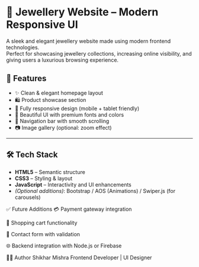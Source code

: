 # 💎 Jewellery Website – Modern Responsive UI

A sleek and elegant jewellery website made using modern frontend technologies.  
Perfect for showcasing jewellery collections, increasing online visibility, and giving users a luxurious browsing experience.

## 🌟 Features

- ✨ Clean & elegant homepage layout  
- 🛍️ Product showcase section  
- 📱 Fully responsive design (mobile + tablet friendly)  
- 🎨 Beautiful UI with premium fonts and colors  
- 🧭 Navigation bar with smooth scrolling
- 📷 Image gallery (optional: zoom effect)

---

## 🛠️ Tech Stack

- **HTML5** – Semantic structure  
- **CSS3** – Styling & layout  
- **JavaScript** – Interactivity and UI enhancements  
- *(Optional additions)*: Bootstrap / AOS (Animations) / Swiper.js (for carousels)


✅ Future Additions
💳 Payment gateway integration

🛒 Shopping cart functionality

🧾 Contact form with validation

🌐 Backend integration with Node.js or Firebase


🧑‍💻 Author
Shikhar Mishra
Frontend Developer | UI Designer

